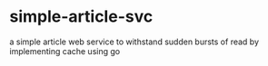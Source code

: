 # simple-article-svc
a simple article web service to withstand sudden bursts of read by implementing cache using go 